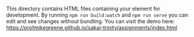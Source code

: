 
This directory contains HTML files containing your element for development. By running `npm run build:watch` and `npm run serve` you can edit and see changes without bundling.
You can visit the demo here: https://profmikegreene.github.io/sakai-trinity/assignments/index.html